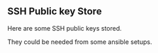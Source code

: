  SSH Public key Store
----------------------

Here are some SSH public keys stored.

They could be needed from some ansible setups.

